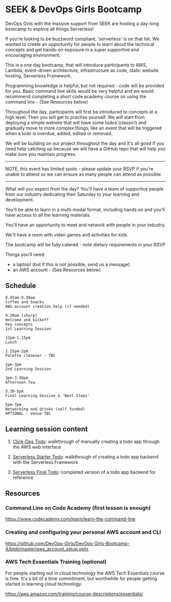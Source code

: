 # SEEK & DevOps Girls Bootcamp

DevOps Girls with the massive support from SEEK are hosting a day-long bootcamp
to explore all things Serverless!

If you're looking to be buzzword compliant, 'serverless' is on that list. We
wanted to create an opportunity for people to learn about the technical concepts
and get hands-on exposure in a super supportive and encouraging environment.

This is a one day bootcamp, that will introduce participants to AWS, Lambda,
event-driven architecture, infrastructure as code, static website hosting,
Serverless Framework.

Programming knowledge is helpful, but not required - code will be provided for
you. Basic command line skills would be very helpful and we would recommend
completing a short code academy course on using the command line - (See
Resources below)

Throughout the day, participants will first be introduced to concepts at a high
level. Then you will get to practise yourself. We will start from deploying a
simple website that will have some todos (classic!) and gradually move to more
complex things, like an event that will be triggered when a todo is overdue,
added, edited or removed.

We will be building on our project throughout the day and it's all good if you
need help catching up because we will have a GitHub repo that will help you make
sure you maintain progress.

---

NOTE, this event has limited spots - please update your RSVP if you're unable to
attend so we can ensure as many people can attend as possible.

---

What will you expect from the day? You'll have a team of supportive people from
our industry dedicating their Saturday to your learning and development.

You'll be able to learn in a multi-modal format, including hands on and you'll
have access to all the learning materials.

You'll have an opportunity to meet and network with people in your industry.

We'll have a room with video games and activities for kids.

The bootcamp will be fully catered - note dietary requirements in your RSVP

Things you'll need:

- a laptop! (but if this is not possible, send us a message)
- an AWS account - (See Resources below)

## Schedule

```plaintext
8.45am-9.30am
Coffee and Snacks
AWS account creation help (if needed)

9.30am (sharp)
Welcome and kickoff
Key concepts
1st Learning Session

12pm-1.15pm
Lunch

1.15pm-2pm
Palette cleanser - TBC

2pm-3pm
2nd Learning Session

3pm-3.30pm
Afternoon Tea

3.30-5pm
Final Learning Session & 'Next Steps'

5pm-7pm
Networking and drinks (self funded)
OPTIONAL - Venue TBC
```

## Learning session content

1. [Click-Ops Todo](clickops-todo): walkthrough of manually creating a todo app
   through the AWS web interface

1. [Serverless Starter Todo](serverless-starter-todo): walkthrough of creating a
   todo app backend with the Serverless Framework

1. [Serverless Final Todo](serverless-final-todo): completed version of a todo
   app backend for reference

## Resources

### Command Line on Code Academy (first lesson is enough)

<https://www.codecademy.com/learn/learn-the-command-line>

### Creating and configuring your personal AWS account and CLI

<https://github.com/DevOps-Girls/DevOps-Girls-Bootcamp-4/blob/master/aws_account_setup.pptx>

### AWS Tech Essentials Training (optional)

For people starting out in cloud technology the AWS Tech Essentials course is
free. It's a bit of a time commitment, but worthwhile for people getting
started in learning cloud technology.

<https://aws.amazon.com/training/course-descriptions/essentials/>
